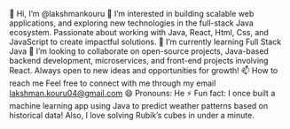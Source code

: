 👋 Hi, I’m @lakshmankouru
👀 I’m interested in building scalable web applications, and exploring new technologies in the full-stack Java ecosystem. Passionate about working with Java, React, Html, Css, and JavaScript to create impactful solutions.
🌱 I’m currently learning Full Stack Java
💞️ I’m looking to collaborate on open-source projects, Java-based backend development, microservices, and front-end projects involving React. Always open to new ideas and opportunities for growth!
📫 How to reach me Feel free to connect with me through my email lakshman.kouru04@gmail.com
😄 Pronouns: He
⚡ Fun fact: I once built a machine learning app using Java to predict weather patterns based on historical data! Also, I love solving Rubik’s cubes in under a minute.

<!---
lakshman-kouru/lakshman-kouru is a ✨ special ✨ repository because its `README.md` (this file) appears on your GitHub profile.
You can click the Preview link to take a look at your changes.
--->
